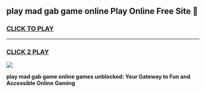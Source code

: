 
## play mad gab game online Play Online Free Site 👋
<h3>
<a href="https://download.freeplayer.one?title=play_mad_gab_game_online&ref=21F">CLICK TO PLAY</a></h3>
<hr>

<h3>
<a href="https://download.freeplayer.one?title=play_mad_gab_game_online&ref=21F">CLICK 2 PLAY</a>
  
</h3>

<a href="https://download.freeplayer.one?title=play_mad_gab_game_online&ref=21F"><img src="https://cdnb.artstation.com/p/assets/images/images/032/539/853/original/anto-thomas-button-gif.gif"></a>


**play mad gab game online games unblocked: Your Gateway to Fun and Accessible Online Gaming**
